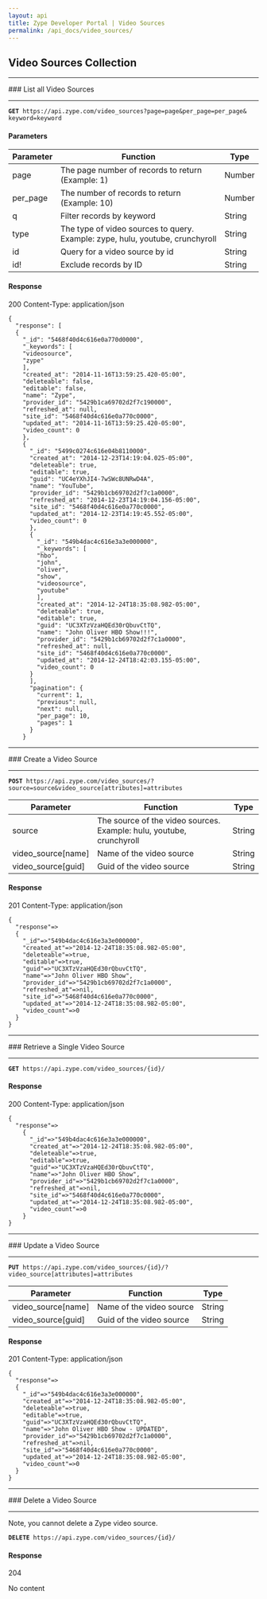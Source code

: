 ```yaml
---
layout: api
title: Zype Developer Portal | Video Sources
permalink: /api_docs/video_sources/
---
```


## Video Sources Collection
<hr>
### List all Video Sources
<hr>
<pre><code><b>GET</b> https://api.zype.com/video_sources?page=page&per_page=per_page&
keyword=keyword
</code></pre>

#### Parameters

Parameter | Function | Type
--------- | -------- | ----
page      | The page number of records to return (Example: 1) | Number
per_page  | The number of records to return (Example: 10) | Number
q         | Filter records by keyword | String
type      | The type of video sources to query. Example: zype, hulu, youtube, crunchyroll | String
id        | Query for a video source by id | String
id!       | Exclude records by ID | String

#### Response
200
Content-Type: application/json


<pre><code>{
  "response": [
  {
    "_id": "5468f40d4c616e0a770d0000",
    "_keywords": [
    "videosource",
    "zype"
    ],
    "created_at": "2014-11-16T13:59:25.420-05:00",
    "deleteable": false,
    "editable": false,
    "name": "Zype",
    "provider_id": "5429b1ca69702d2f7c190000",
    "refreshed_at": null,
    "site_id": "5468f40d4c616e0a770c0000",
    "updated_at": "2014-11-16T13:59:25.420-05:00",
    "video_count": 0
    },
    {
      "_id": "5499c0274c616e04b8110000",
      "created_at": "2014-12-23T14:19:04.025-05:00",
      "deleteable": true,
      "editable": true,
      "guid": "UC4eYXhJI4-7wSWc8UNRwD4A",
      "name": "YouTube",
      "provider_id": "5429b1cb69702d2f7c1a0000",
      "refreshed_at": "2014-12-23T14:19:04.156-05:00",
      "site_id": "5468f40d4c616e0a770c0000",
      "updated_at": "2014-12-23T14:19:45.552-05:00",
      "video_count": 0
      },
      {
        "_id": "549b4dac4c616e3a3e000000",
        "_keywords": [
        "hbo",
        "john",
        "oliver",
        "show",
        "videosource",
        "youtube"
        ],
        "created_at": "2014-12-24T18:35:08.982-05:00",
        "deleteable": true,
        "editable": true,
        "guid": "UC3XTzVzaHQEd30rQbuvCtTQ",
        "name": "John Oliver HBO Show!!!",
        "provider_id": "5429b1cb69702d2f7c1a0000",
        "refreshed_at": null,
        "site_id": "5468f40d4c616e0a770c0000",
        "updated_at": "2014-12-24T18:42:03.155-05:00",
        "video_count": 0
      }
      ],
      "pagination": {
        "current": 1,
        "previous": null,
        "next": null,
        "per_page": 10,
        "pages": 1
      }
    }
</code></pre>

<hr>
### Create a Video Source
<hr>
<pre><code><b>POST</b> https://api.zype.com/video_sources/?source=source&video_source[attributes]=attributes
</code></pre>

Parameter | Function | Type
--------- | -------- | ----
source    | The source of the video sources. Example: hulu, youtube, crunchyroll | String
video_source[name] | Name of the video source | String
video_source[guid] | Guid of the video source | String


#### Response
201
Content-Type: application/json

<pre><code>{
  "response"=>
  {
    "_id"=>"549b4dac4c616e3a3e000000",
    "created_at"=>"2014-12-24T18:35:08.982-05:00",
    "deleteable"=>true,
    "editable"=>true,
    "guid"=>"UC3XTzVzaHQEd30rQbuvCtTQ",
    "name"=>"John Oliver HBO Show",
    "provider_id"=>"5429b1cb69702d2f7c1a0000",
    "refreshed_at"=>nil,
    "site_id"=>"5468f40d4c616e0a770c0000",
    "updated_at"=>"2014-12-24T18:35:08.982-05:00",
    "video_count"=>0
  }
}
</code></pre>

<hr>
### Retrieve a Single Video Source
<hr>
<pre><code><b>GET</b> https://api.zype.com/video_sources/{id}/
</code></pre>

#### Response
200
Content-Type: application/json

<pre><code>{
  "response"=>
    {
      "_id"=>"549b4dac4c616e3a3e000000",
      "created_at"=>"2014-12-24T18:35:08.982-05:00",
      "deleteable"=>true,
      "editable"=>true,
      "guid"=>"UC3XTzVzaHQEd30rQbuvCtTQ",
      "name"=>"John Oliver HBO Show",
      "provider_id"=>"5429b1cb69702d2f7c1a0000",
      "refreshed_at"=>nil,
      "site_id"=>"5468f40d4c616e0a770c0000",
      "updated_at"=>"2014-12-24T18:35:08.982-05:00",
      "video_count"=>0
    }
}
</code></pre>

<hr>
### Update a Video Source
<hr>
<pre><code><b>PUT</b> https://api.zype.com/video_sources/{id}/?video_source[attributes]=attributes
</code></pre>

Parameter | Function | Type
--------- | -------- | ----
video_source[name] | Name of the video source | String
video_source[guid] | Guid of the video source | String


#### Response
201
Content-Type: application/json

<pre><code>{
  "response"=>
  {
    "_id"=>"549b4dac4c616e3a3e000000",
    "created_at"=>"2014-12-24T18:35:08.982-05:00",
    "deleteable"=>true,
    "editable"=>true,
    "guid"=>"UC3XTzVzaHQEd30rQbuvCtTQ",
    "name"=>"John Oliver HBO Show - UPDATED",
    "provider_id"=>"5429b1cb69702d2f7c1a0000",
    "refreshed_at"=>nil,
    "site_id"=>"5468f40d4c616e0a770c0000",
    "updated_at"=>"2014-12-24T18:35:08.982-05:00",
    "video_count"=>0
  }
}
</code></pre>

<hr>
### Delete a Video Source
<hr>
Note, you cannot delete a Zype video source.

<pre><code><b>DELETE</b> https://api.zype.com/video_sources/{id}/
</code></pre>

#### Response
204

No content
